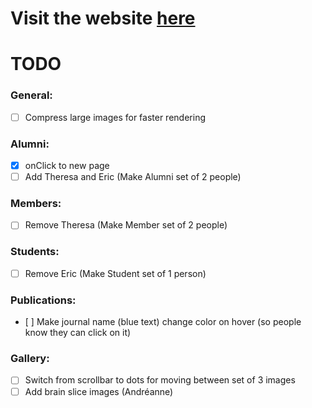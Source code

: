 # Visit the website [here](https://flc-lab.com/)

# TODO

### General:

- [ ] Compress large images for faster rendering

### Alumni:

- [X] onClick to new page
- [ ] Add Theresa and Eric (Make Alumni set of 2 people)

### Members: 

- [ ] Remove Theresa  (Make Member set of 2 people)


### Students: 

- [ ] Remove Eric (Make Student set of 1 person)


### Publications:

- [ ] Make journal name (blue text) change color on hover (so people know they can click on it)

### Gallery:

- [ ] Switch from scrollbar to dots for moving between set of 3 images
- [ ] Add brain slice images (Andréanne)
